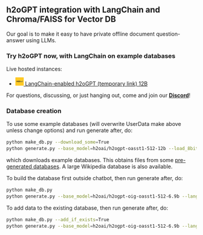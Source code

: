 ## h2oGPT integration with LangChain and Chroma/FAISS for Vector DB

Our goal is to make it easy to have private offline document question-answer using LLMs.

### Try h2oGPT now, with LangChain on example databases 

Live hosted instances:
- [![img-small.png](img-small.png) LangChain-enabled h2oGPT (temporary link) 12B](https://9b1c74d9de90a71538.gradio.live/)

For questions, discussing, or just hanging out, come and join our <a href="https://discord.gg/WKhYMWcVbq"><b>Discord</b></a>!

### Database creation

To use some example databases (will overwrite UserData make above unless change options) and run generate after, do:
```bash
python make_db.py --download_some=True
python generate.py --base_model=h2oai/h2ogpt-oasst1-512-12b --load_8bit=True --langchain_mode=UserData --visible_langchain_modes="['UserData', 'wiki', 'MyData', 'github h2oGPT', 'DriverlessAI docs']"
```
which downloads example databases.  This obtains files from some [pre-generated databases](https://huggingface.co/datasets/h2oai/db_dirs).  A large Wikipedia database is also available.

To build the database first outside chatbot, then run generate after, do:
```bash
python make_db.py
python generate.py --base_model=h2oai/h2ogpt-oig-oasst1-512-6.9b --langchain_mode=UserData
```

To add data to the existing database, then run generate after, do:
```bash
python make_db.py --add_if_exists=True
python generate.py --base_model=h2oai/h2ogpt-oig-oasst1-512-6.9b --langchain_mode=UserData
```

